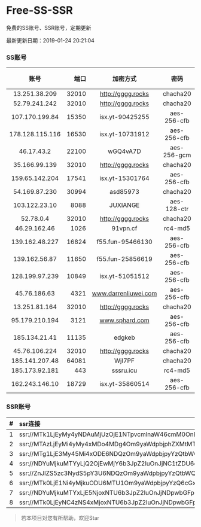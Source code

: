 # Free-SS-SSR

免费的SS账号、SSR账号，定期更新

最新更新日期：2019-01-24 20:21:04 

### SS账号

|账号|端口|加密方式|密码|更新时间|国家|
|:-----:|-----:|:----:|:----:|:----:|:----:|
|13.251.38.209|32010|http://gggg.rocks|chacha20|20:17:12|SG|
|52.79.241.242|32010|http://gggg.rocks|chacha20|20:17:14|KR|
|107.170.199.84|15350|isx.yt-90425255|aes-256-cfb|20:17:04|US|
|178.128.115.116|16530|isx.yt-10731912|aes-256-cfb|20:17:05|SG|
|46.17.43.2|22100|wGQ4vA7D|aes-256-gcm|20:17:14|RU|
|35.166.99.139|32010|http://gggg.rocks|chacha20|20:17:17|US|
|159.65.142.204|17541|isx.yt-15301764|aes-256-cfb|20:17:05|SG|
|54.169.87.230|30994|asd85973|chacha20|20:17:11|SG|
|103.122.23.10|8088|JUXIANGE|aes-128-ctr|20:17:09|US|
|52.78.0.4|32010|http://gggg.rocks|chacha20|20:17:20|KR|
|46.29.162.46|1026|91vpn.cf|rc4-md5|20:17:29|RU|
|139.162.48.227|16824|f55.fun-95466130|aes-256-cfb|20:17:05|SG|
|139.162.56.87|11650|f55.fun-25856619|aes-256-cfb|20:17:06|SG|
|128.199.97.239|10849|isx.yt-51051512|aes-256-cfb|20:17:05|SG|
|45.76.186.63|4321|www.darrenliuwei.com|aes-256-cfb|20:07:14|SG|
|13.251.81.164|32010|http://gggg.rocks|chacha20|20:17:19|SG|
|95.179.210.194|3121|www.sphard.com|aes-256-cfb|20:17:11|FR|
|185.134.21.41|11135|edgkeb|aes-256-cfb|20:17:12|GB|
|45.76.106.224|32010|http://gggg.rocks|chacha20|20:17:12|JP|
|185.141.207.48|64081|WjI7PF|chacha20|20:17:13|GB|
|185.173.92.181|443|sssru.icu|rc4-md5|20:17:19|RU|
|162.243.146.10|18729|isx.yt-35860514|aes-256-cfb|20:17:04|US|


### SSR账号

|#|ssr连接|
|:-----|:-----|
|1|ssr://MTk1LjEyMy4yNDAuMjUzOjE1NTpvcmlnaW46cmM0OnBsYWluOmJHNWpiZy8_cmVtYXJrcz1VMU5TVkU5UFRGOU9iMlJsT3VTNWpPV0ZpLVdGc0NBJmdyb3VwPVYxZFhMbE5UVWxOVVQwOU1Ma05QVFE|
|2|ssr://MTAzLjEyMi4yMy4xMDo4MDg4Om9yaWdpbjphZXMtMTI4LWN0cjpwbGFpbjpTbFZZU1VGT1IwVS8_cmVtYXJrcz1VMU5TVkU5UFRGOU9iMlJsT3VTNm11V2txdVdjc09XTXVpQSZncm91cD1WMWRYTGxOVFVsTlVUMDlNTGtOUFRR|
|3|ssr://MTg1LjE3My45Mi4xODE6NDQzOm9yaWdpbjpyYzQtbWQ1OnBsYWluOmMzTnpjblV1YVdOMS8_cmVtYXJrcz1VMU5TVkU5UFRGOU9iMlJsT3VTX2hPZTlsLWFXcnlBJmdyb3VwPVYxZFhMbE5UVWxOVVQwOU1Ma05QVFE|
|4|ssr://NDYuMjkuMTYyLjQ2OjEwMjY6b3JpZ2luOnJjNC1tZDU6cGxhaW46T1RGMmNHNHVZMlkvP3JlbWFya3M9VTFOU1ZFOVBURjlPYjJSbE91U19oT2U5bC1hV3J5QSZncm91cD1WMWRYTGxOVFVsTlVUMDlNTGtOUFRR|
|5|ssr://ZnJlZS5zc3NydS5pY3U6NDQzOm9yaWdpbjpyYzQtbWQ1Omh0dHBfc2ltcGxlOmMzTnpjblV1YVdOMS8_cmVtYXJrcz1VMU5TVkU5UFRGOU9iMlJsT3VTX2hPZTlsLWFXcnlBJmdyb3VwPVYxZFhMbE5UVWxOVVQwOU1Ma05QVFE|
|6|ssr://MTk0LjE1Ni4yMjkuODU6MTU1Om9yaWdpbjpyYzQ6cGxhaW46Ykc1amJnLz9yZW1hcmtzPVUxTlNWRTlQVEY5T2IyUmxPdVctdC1XYnZTQSZncm91cD1WMWRYTGxOVFVsTlVUMDlNTGtOUFRR|
|7|ssr://NDYuMjkuMTYxLjE5NjoxNTU6b3JpZ2luOnJjNDpwbGFpbjpiRzVqYmcvP3JlbWFya3M9VTFOU1ZFOVBURjlPYjJSbE91U19oT2U5bC1hV3J5QSZncm91cD1WMWRYTGxOVFVsTlVUMDlNTGtOUFRR|
|8|ssr://MTk0LjEyNC4zNS4xMjoxNTU6b3JpZ2luOnJjNDpwbGFpbjpiRzVqYmcvP3JlbWFya3M9VTFOU1ZFOVBURjlPYjJSbE91ZVJudVdqcXlBJmdyb3VwPVYxZFhMbE5UVWxOVVQwOU1Ma05QVFE|


> 若本项目对您有所帮助，欢迎Star